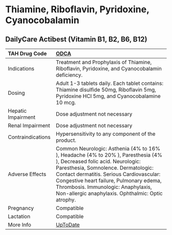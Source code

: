 # Thiamine, Riboflavin, Pyridoxine, Cyanocobalamin

## DailyCare Actibest (Vitamin B1, B2, B6, B12)

| TAH Drug Code      | [ODCA](https://www.tahsda.org.tw/drugs/hissearch.php?drug_code=ODCA)                                                                                                                                                                                                                                                                           |
|:-------------------|:-----------------------------------------------------------------------------------------------------------------------------------------------------------------------------------------------------------------------------------------------------------------------------------------------------------------------------------------------|
| Indications        | Treatment and Prophylaxis of Thiamine, Riboflavin, Pyridoxine, and Cyanocobalamin deficiency.                                                                                                                                                                                                                                                  |
| Dosing             | Adult 1-3 tablets daily. Each tablet contains: Thiamine disulfide 50mg, Riboflavin 5mg, Pyridoxine HCl 5mg, and Cyanocobalamine 10 mcg.                                                                                                                                                                                                        |
| Hepatic Impairment | Dose adjustment not necessary                                                                                                                                                                                                                                                                                                                  |
| Renal Impairment   | Dose adjustment not necessary                                                                                                                                                                                                                                                                                                                  |
| Contraindications  | Hypersensitivity to any component of the product.                                                                                                                                                                                                                                                                                              |
| Adverse Effects    | Common Neurologic: Asthenia (4% to 16% ), Headache (4% to 20% ), Paresthesia (4% ), Decreased folic acid. Neurologic: Paresthesia, Somnolence. Dermatologic: Contact dermatitis. Serious Cardiovascular: Congestive heart failure, Pulmonary edema, Thrombosis. Immunologic: Anaphylaxis, Non-allergic anaphylaxis. Ophthalmic: Optic atrophy. |
| Pregnancy          | Compatible                                                                                                                                                                                                                                                                                                                                     |
| Lactation          | Compatible                                                                                                                                                                                                                                                                                                                                     |
| More Info          | [UpToDate](https://www.uptodate.com/contents/thiamine,-riboflavin,-pyridoxine,-cyanocobalamin-drug-information)                                                                                                                                                                                                                                |

